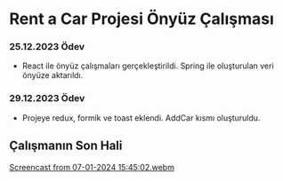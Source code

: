 # Rent a Car Projesi Önyüz Çalışması

### 25.12.2023 Ödev
- React ile önyüz çalışmaları gerçekleştirildi. Spring ile oluşturulan veri önyüze aktarıldı.
### 29.12.2023 Ödev
- Projeye redux, formik ve toast eklendi. AddCar kısmı oluşturuldu.

## Çalışmanın Son Hali 
[Screencast from 07-01-2024 15:45:02.webm](https://github.com/rdvngrsy/tobeto-react-odevi-2/assets/58063753/5acc4e72-bfa9-4b2a-882a-6ce612e604e7) 






